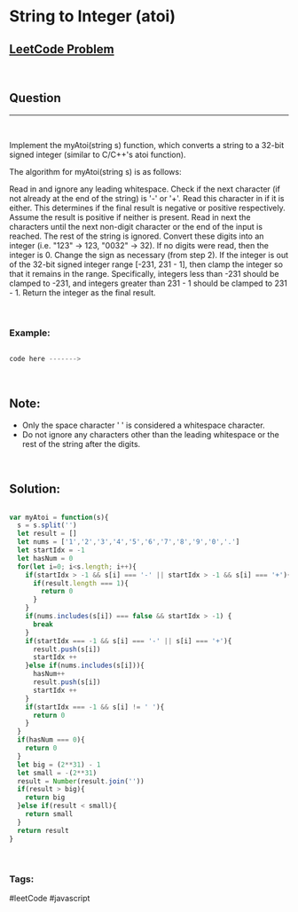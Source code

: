 # String to Integer (atoi)


[1]: https://leetcode.com/problems/string-to-integer-atoi/
## [LeetCode Problem][1]

&nbsp;

## Question
---

&nbsp;

Implement the myAtoi(string s) function, which converts a string to a 32-bit signed integer (similar to C/C++'s atoi function).

The algorithm for myAtoi(string s) is as follows:

Read in and ignore any leading whitespace.
Check if the next character (if not already at the end of the string) is '-' or '+'. Read this character in if it is either. This determines if the final result is negative or positive respectively. Assume the result is positive if neither is present.
Read in next the characters until the next non-digit character or the end of the input is reached. The rest of the string is ignored.
Convert these digits into an integer (i.e. "123" -> 123, "0032" -> 32). If no digits were read, then the integer is 0. Change the sign as necessary (from step 2).
If the integer is out of the 32-bit signed integer range [-231, 231 - 1], then clamp the integer so that it remains in the range. Specifically, integers less than -231 should be clamped to -231, and integers greater than 231 - 1 should be clamped to 231 - 1.
Return the integer as the final result.

&nbsp;

### **Example:** 
<!-- code below -->

```javascript

code here ------->

```

&nbsp;

## Note:
- Only the space character ' ' is considered a whitespace character.
- Do not ignore any characters other than the leading whitespace or the rest of the string after the digits.


&nbsp;

## **Solution:**

<!-- code below -->

```javascript

var myAtoi = function(s){
  s = s.split('')
  let result = []
  let nums = ['1','2','3','4','5','6','7','8','9','0','.']
  let startIdx = -1
  let hasNum = 0
  for(let i=0; i<s.length; i++){
    if(startIdx > -1 && s[i] === '-' || startIdx > -1 && s[i] === '+'){
      if(result.length === 1){
        return 0
      }
    }
    if(nums.includes(s[i]) === false && startIdx > -1) {
      break
    }
    if(startIdx === -1 && s[i] === '-' || s[i] === '+'){
      result.push(s[i])
      startIdx ++
    }else if(nums.includes(s[i])){
      hasNum++
      result.push(s[i])
      startIdx ++
    }
    if(startIdx === -1 && s[i] != ' '){
      return 0
    }
  }
  if(hasNum === 0){
    return 0
  }
  let big = (2**31) - 1
  let small = -(2**31)
  result = Number(result.join(''))
  if(result > big){
    return big
  }else if(result < small){
    return small 
  }
  return result
}

```

&nbsp;

### Tags:
#leetCode #javascript